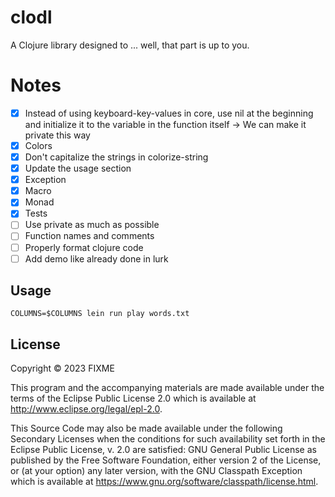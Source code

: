 # clodl

A Clojure library designed to ... well, that part is up to you.

# Notes

- [x] Instead of using keyboard-key-values in core, use nil at the beginning and initialize it to the variable in the function itself
      -> We can make it private this way
- [x] Colors
- [x] Don't capitalize the strings in colorize-string
- [x] Update the usage section
- [x] Exception
- [x] Macro 
- [x] Monad
- [x] Tests
- [ ] Use private as much as possible
- [ ] Function names and comments
- [ ] Properly format clojure code
- [ ] Add demo like already done in lurk

## Usage

```
COLUMNS=$COLUMNS lein run play words.txt
```

## License

Copyright © 2023 FIXME

This program and the accompanying materials are made available under the
terms of the Eclipse Public License 2.0 which is available at
http://www.eclipse.org/legal/epl-2.0.

This Source Code may also be made available under the following Secondary
Licenses when the conditions for such availability set forth in the Eclipse
Public License, v. 2.0 are satisfied: GNU General Public License as published by
the Free Software Foundation, either version 2 of the License, or (at your
option) any later version, with the GNU Classpath Exception which is available
at https://www.gnu.org/software/classpath/license.html.
